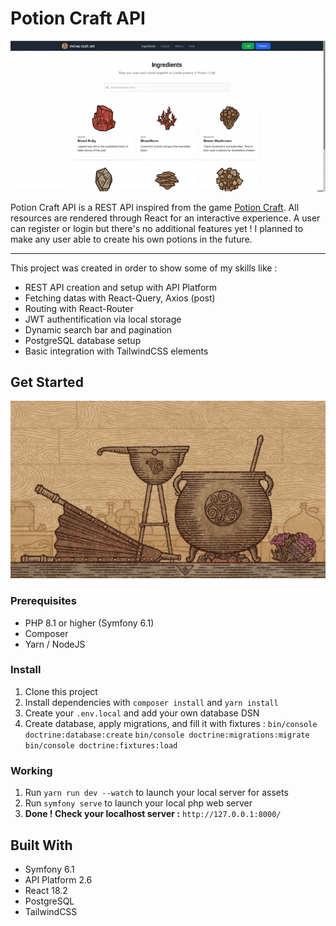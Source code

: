 # Potion Craft API

![](assets/images/potion-craft-api.gif)

Potion Craft API is a REST API inspired from the game [Potion Craft](https://www.potioncraft.com/).
All resources are rendered through React for an interactive experience.
A user can register or login but there's no additional features yet ! 
I planned to make any user able to create his own potions in the future.

---

 This project was created in order to show some of my skills like  :
* REST API creation and setup with API Platform
* Fetching datas with React-Query, Axios (post)
* Routing with React-Router
* JWT authentification via local storage
* Dynamic search bar and pagination
* PostgreSQL database setup
* Basic integration with TailwindCSS elements


## Get Started 

![](assets/images/potion_craft.gif)

### Prerequisites

* PHP 8.1 or higher (Symfony 6.1)
* Composer
* Yarn / NodeJS

### Install

1. Clone this project
2. Install dependencies with `composer install` and `yarn install`
3. Create your `.env.local` and add your own database DSN
4. Create database, apply migrations, and fill it with fixtures : 
`bin/console doctrine:database:create`
`bin/console doctrine:migrations:migrate`
`bin/console doctrine:fixtures:load`

### Working

1. Run `yarn run dev --watch` to launch your local server for assets
2. Run `symfony serve` to launch your local php web server
3. **Done ! Check your localhost server :** `http://127.0.0.1:8000/`


## Built With

* Symfony 6.1
* API Platform 2.6
* React 18.2
* PostgreSQL
* TailwindCSS

